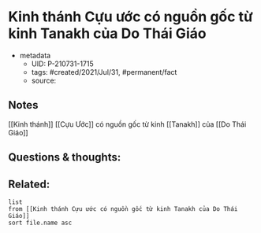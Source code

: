---
---

# Kinh thánh Cựu ước có nguồn gốc từ kinh Tanakh của Do Thái Giáo

- metadata
	- UID: P-210731-1715
	- tags: #created/2021/Jul/31, #permanent/fact 
	- source: 

## Notes
[[Kinh thánh]] [[Cựu Ước]] có nguồn gốc từ kinh [[Tanakh]] của [[Do Thái Giáo]]

## Questions & thoughts:

## Related:
```dataview
list
from [[Kinh thánh Cựu ước có nguồn gốc từ kinh Tanakh của Do Thái Giáo]]
sort file.name asc
```
